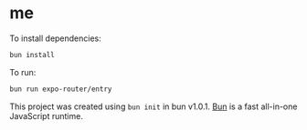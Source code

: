 # me

To install dependencies:

```bash
bun install
```

To run:

```bash
bun run expo-router/entry
```

This project was created using `bun init` in bun v1.0.1. [Bun](https://bun.sh) is a fast all-in-one JavaScript runtime.
